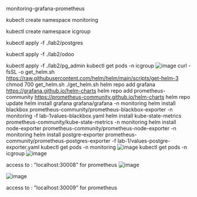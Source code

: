 ﻿monitoring-grafana-prometheus
 
kubeclt create namespace monitoring

kubectl create namespace icgroup

kubectl apply -f ./lab2/postgres

kubectl apply -f ./lab2/odoo

kubectl apply -f ./lab2/pg_admin
kubectl get pods -n icgroup 
![image](https://github.com/adda213/monitoring-grafana-prometheus/assets/123883398/46658500-c114-482d-a9ee-60398b5f6be3)
curl -fsSL -o get_helm.sh https://raw.githubusercontent.com/helm/helm/main/scripts/get-helm-3
chmod 700 get_helm.sh
./get_helm.sh
helm repo add grafana https://grafana.github.io/helm-charts
helm repo add prometheus-community https://prometheus-community.github.io/helm-charts
helm repo update
helm install grafana grafana/grafana -n monitoring
helm install blackbox prometheus-community/prometheus-blackbox-exporter -n monitoring -f lab-1values-blackbox.yaml
helm install kube-state-metrics prometheus-community/kube-state-metrics -n monitoring
helm install node-exporter prometheus-community/prometheus-node-exporter -n monitoring
helm install postgre-exporter prometheus-community/prometheus-postgres-exporter -f lab-1/values-postgre-exporter.yaml
kubectl get pods -n monitoring
![image](https://github.com/adda213/monitoring-grafana-prometheus/assets/123883398/a3ef27f0-20bb-421e-b5bd-7b1bdbe8c142)
kubectl get pods -n icgroup
![image](https://github.com/adda213/monitoring-grafana-prometheus/assets/123883398/8be6796d-6093-4c5d-a015-fc9996114450)

access to : "localhost:30008" for prometheus
![image](https://github.com/adda213/monitoring-grafana-prometheus/assets/123883398/91f634b9-5a0b-479c-ae27-42b83bc3d080)

![image](https://github.com/adda213/monitoring-grafana-prometheus/assets/123883398/5a105e77-5f69-473c-a323-8d6d4f462ef2)

access to : "localhost:30009" for prometheus
